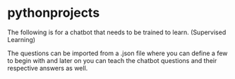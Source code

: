 # pythonprojects

The following is for a chatbot that needs to be trained to learn. (Supervised Learning)

The questions can be imported from a .json file where you can define a few to begin with 
and later on you can teach the chatbot questions and their respective answers as well.
